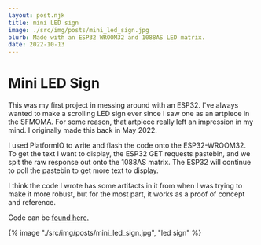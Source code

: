 ```yaml
---
layout: post.njk
title: mini LED sign 
image: ./src/img/posts/mini_led_sign.jpg
blurb: Made with an ESP32 WROOM32 and 1088AS LED matrix. 
date: 2022-10-13
---
```

# Mini LED Sign
This was my first project in messing around with an ESP32. I've always wanted to make a scrolling LED sign ever since I saw one as an artpiece in the SFMOMA. For some reason, that artpiece really left an impression in my mind. I originally made this back in May 2022.

I used PlatformIO to write and flash the code onto the ESP32-WROOM32. To get the text I want to display, the ESP32 GET requests pastebin, and we spit the raw response out onto the 1088AS matrix. The ESP32 will continue to poll the pastebin to get more text to display.

I think the code I wrote has some artifacts in it from when I was trying to make it more robust, but for the most part, it works as a proof of concept and reference.

Code can be [found here.](https://github.com/k-xvin/esp32-1088as-matrix)

{% image "./src/img/posts/mini_led_sign.jpg", "led sign" %}
